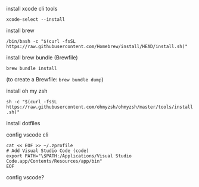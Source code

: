 install xcode cli tools

`xcode-select --install`


install brew

`/bin/bash -c "$(curl -fsSL https://raw.githubusercontent.com/Homebrew/install/HEAD/install.sh)"`


install brew bundle (Brewfile)

`brew bundle install`

(to create a Brewfile: `brew bundle dump`)


install oh my zsh

`sh -c "$(curl -fsSL https://raw.githubusercontent.com/ohmyzsh/ohmyzsh/master/tools/install.sh)"`


install dotfiles


config vscode cli
```
cat << EOF >> ~/.zprofile
# Add Visual Studio Code (code)
export PATH="\$PATH:/Applications/Visual Studio Code.app/Contents/Resources/app/bin"
EOF
```

config vscode?
